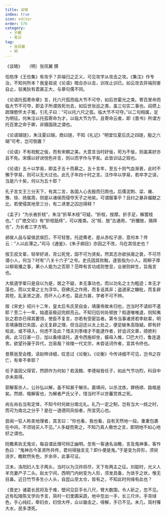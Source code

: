 ```yaml
---
title: 谈辂
index: true
icon: editor
order: 576
category:
  - 子藏
  - 笔记
tag:
  - 张凤翼
  - 明
---
```


《谈辂》　　（明）张凤翼 撰  

任昉序《王俭集》有攻乎？异端归之正义，可见攻字从攻击之攻。《集注》作专治，不知何所本？我皇祖说《论语》暗合亦以击，训攻止训已。如云攻去异端则害自止，驳夷狄有君甚正大，与章句儒不同。  

《论语托孤寄命章》言，托六尺孤而临大节不可夺，如后世霍光之类。寄百里命而临大节不可夺，即孟子所谓效死勿去，如后世张巡之类，虽三句实二事也。阎缵上疏理愍怀太子冤，引孔子曰：“可以托六尺之孤，临大节不可夺。”以二句相属，足为明征。何朱注以托孤寄命为才，以临大节为节。且寄命云者，即《晋书》所谓方托百里之命于卿，非摄国政之谓也。  

《论语瑚琏》，朱注夏曰瑚，商曰琏，不知《礼记》“明堂位夏后氏之四琏，殷之六瑚”可考，岂可倒置？  

《论语》不有祝鮀之佞，而有宋朝之美。大意言当时好佞，苟为不佞，则虽美好亦且不免。宋儒以好谀悦色并言，则以而字作与字矣。此皆训诂之瑕也。  

《论语》五十以学易，即孟子五十而慕之。五十言年，至五十则气血渐衰，此时不懈于学易，则可以无大过也。此孔子年四十时之言。注作卒以学易，若卒字之误，当是六十矣，何以为五十耶？  

孔子言文王三分天下，有其二言，各国人心去殷而归周也。后儒泥荆、梁、雍、豫、徐、扬属周，则是以诸侯而侵夺天子之地矣。可谓服事乎？且纣之暴非赧献之比，若使侵其地至三分，有二诱里之囚岂得释？  

《孟子》“为长者折枝”，朱注“折草木枝”可疑。“折枝，按摩。折手足，解罢枝也。”《广绝交论》有“折枝舐痔”，可以推类。况“枝、肢”古通用，“折腰肢，揖拜也”，为长者三字方明。  

邺侯人品与留侯武侯匹，不可轻訾。托迹黄老，是从赤松子游，意何本？传云：“人以此薄之。”司马《通鉴》、《朱子纲目》亦因之不改，乌在其信史也？  

按王叔文辈，轻举好进，背公死党，固不可为贤矣。然其志亦欲扶唐之衰，不可尽谓小人，何当？时有“八关十六子”之号。史氏因其败黜，遂皆指为小人。观柳子厚以柳易播之事，果小人能为之否耶？范晔有言功成则誉显，业谢则衅生，旨哉言也。  

大抵道学辈只是自以为是，居之不疑，本无事功也，而以功名之士为粗迹；本无才藻也，而以文章之士为浮华。窃佛氏之作用，而复诋其非；盗道家之糠秕，而复辟其短，乱圣贤之道，而坏人心术也，莫此为甚，学者不可不辨。  

按《宋史》绍兴十二年，皇太后韦氏至自金，靖康帝故未归也，岂当时不请抑不遣耶？至二十一年，始遣巫极迎完颜亮云。不知归后何处顿放？假遂唯唯退，则知夷狄之君亦已得其要领，使臣不复言，亦若有受密旨者。第令当事诸贤若李赵辈，明言靖康既已失国，必无复辟之理，但当迎还以太上处之，便足破朱高隐疑。即有奸桧说，或不得入，何虑不及此？惜夫刘季绪才不能逮作者，好诋诃文章，掎摭利病，此习日甚一日，加以夤缘请托，遂令西施却坐，嫫毋入帷，□巴大行，鲁连退舍。欲望孙康于异代，岂易哉？徐陵一代文宗，未尝诋诃作者，宜其令终也。  

昔蔡邕至会稽，读赵晔诗细，叹息过《论衡》。《论衡》今传诗细不可见，岂书之存亡，有幸不幸耶？  

任子虽因父得官，然顾作为何如？若汲黯、李德裕皆任子，如此气节功烈，科目中亦未易得。  

郭解客杀人，公孙弘以解，虽不知甚于解杀。嘉靖间，以杀沈炼，罪杨顺、路楷是矣。然顺、楷解客也，为解者严氏父子，惜当时不以世蕃赏炼之死。  

尚左尚右当有定体，不知今时何故分南北礼。礼乃一定之制，岂有当大一统之时，而可为南北之分乎？是在一道德同风俗者，所宜究心也。  

尝闻一狂人称卖地理者，其言曰：“你也看，我也看，自有天然地一段。重重包裹在中间，不须钱买人不见。”人多疑而笑之，不知乃真人儆世之言，即阴地不如心地好之谓也。  

阮瞻素执无鬼论，每自谓此理可辩正幽明。忽有一客通名诣瞻，言及鬼神事，客作色曰：“鬼神古今圣贤所共传，君何得独言无？即仆便是鬼。”于是变为异形，须臾消岁。瞻默然失色，岁余卒，此事可证。  

汉未，洛阳妇人生子两头，当时以为汉祚将尽，天下有两主之征。刘聪时，光义人羊充妻产子二头。赵太宁间，西明门内树变为人形，须发具备，为敛手之状，惟无目鼻。近日竹节多生小人头，自昆山至太仓，皆有之，不知此时何缘有此也？  

《晋史》诸葛长民将及于难，壁间见巨手长八尺，臂大数围，令人斫之，忽不见。近有松陵陈文学向予言，简村一妇里圃采蔬，地中忽出一手，长三尺许。手背绿色，手心纯红，牵妇衣，妇惊大呼，众以锄击之，得解，手已不见。未几，简村罹大水，民多漂死。  
